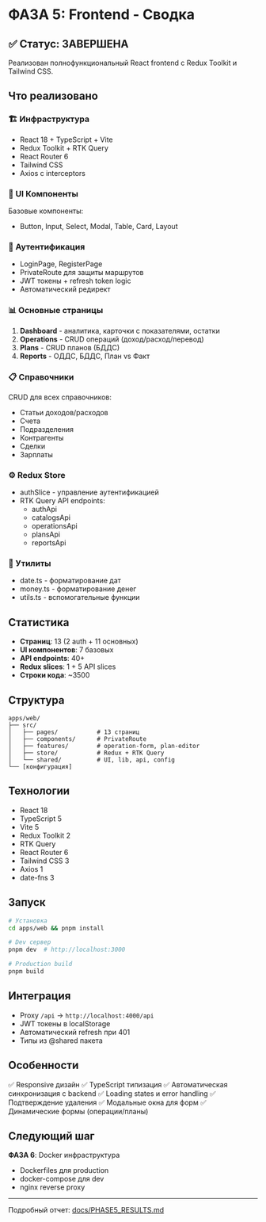 # ФАЗА 5: Frontend - Сводка

## ✅ Статус: ЗАВЕРШЕНА

Реализован полнофункциональный React frontend с Redux Toolkit и Tailwind CSS.

## Что реализовано

### 🏗 Инфраструктура

- React 18 + TypeScript + Vite
- Redux Toolkit + RTK Query
- React Router 6
- Tailwind CSS
- Axios с interceptors

### 🎨 UI Компоненты

Базовые компоненты:

- Button, Input, Select, Modal, Table, Card, Layout

### 🔐 Аутентификация

- LoginPage, RegisterPage
- PrivateRoute для защиты маршрутов
- JWT токены + refresh token logic
- Автоматический редирект

### 📊 Основные страницы

1. **Dashboard** - аналитика, карточки с показателями, остатки
2. **Operations** - CRUD операций (доход/расход/перевод)
3. **Plans** - CRUD планов (БДДС)
4. **Reports** - ОДДС, БДДС, План vs Факт

### 📋 Справочники

CRUD для всех справочников:

- Статьи доходов/расходов
- Счета
- Подразделения
- Контрагенты
- Сделки
- Зарплаты

### ⚙️ Redux Store

- authSlice - управление аутентификацией
- RTK Query API endpoints:
  - authApi
  - catalogsApi
  - operationsApi
  - plansApi
  - reportsApi

### 🔧 Утилиты

- date.ts - форматирование дат
- money.ts - форматирование денег
- utils.ts - вспомогательные функции

## Статистика

- **Страниц**: 13 (2 auth + 11 основных)
- **UI компонентов**: 7 базовых
- **API endpoints**: 40+
- **Redux slices**: 1 + 5 API slices
- **Строки кода**: ~3500

## Структура

```
apps/web/
├── src/
│   ├── pages/           # 13 страниц
│   ├── components/      # PrivateRoute
│   ├── features/        # operation-form, plan-editor
│   ├── store/           # Redux + RTK Query
│   └── shared/          # UI, lib, api, config
└── [конфигурация]
```

## Технологии

- React 18
- TypeScript 5
- Vite 5
- Redux Toolkit 2
- RTK Query
- React Router 6
- Tailwind CSS 3
- Axios 1
- date-fns 3

## Запуск

```bash
# Установка
cd apps/web && pnpm install

# Dev сервер
pnpm dev  # http://localhost:3000

# Production build
pnpm build
```

## Интеграция

- Proxy `/api` → `http://localhost:4000/api`
- JWT токены в localStorage
- Автоматический refresh при 401
- Типы из @shared пакета

## Особенности

✅ Responsive дизайн
✅ TypeScript типизация
✅ Автоматическая синхронизация с backend
✅ Loading states и error handling
✅ Подтверждение удаления
✅ Модальные окна для форм
✅ Динамические формы (операции/планы)

## Следующий шаг

**ФАЗА 6**: Docker инфраструктура

- Dockerfiles для production
- docker-compose для dev
- nginx reverse proxy

---

Подробный отчет: [docs/PHASE5_RESULTS.md](docs/PHASE5_RESULTS.md)
